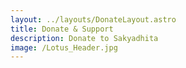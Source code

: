 ```yaml
---
layout: ../layouts/DonateLayout.astro
title: Donate & Support
description: Donate to Sakyadhita
image: /Lotus_Header.jpg
---
```

